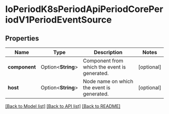 # IoPeriodK8sPeriodApiPeriodCorePeriodV1PeriodEventSource

## Properties

Name | Type | Description | Notes
------------ | ------------- | ------------- | -------------
**component** | Option<**String**> | Component from which the event is generated. | [optional]
**host** | Option<**String**> | Node name on which the event is generated. | [optional]

[[Back to Model list]](../README.md#documentation-for-models) [[Back to API list]](../README.md#documentation-for-api-endpoints) [[Back to README]](../README.md)


